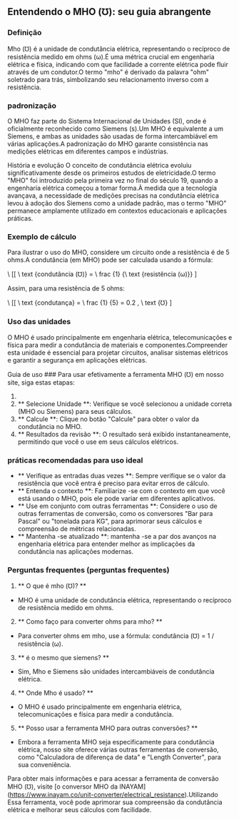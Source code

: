 ## Entendendo o MHO (℧): seu guia abrangente

### Definição
Mho (℧) é a unidade de condutância elétrica, representando o recíproco de resistência medido em ohms (ω).É uma métrica crucial em engenharia elétrica e física, indicando com que facilidade a corrente elétrica pode fluir através de um condutor.O termo "mho" é derivado da palavra "ohm" soletrado para trás, simbolizando seu relacionamento inverso com a resistência.

### padronização
O MHO faz parte do Sistema Internacional de Unidades (SI), onde é oficialmente reconhecido como Siemens (s).Um MHO é equivalente a um Siemens, e ambas as unidades são usadas de forma intercambiável em várias aplicações.A padronização do MHO garante consistência nas medições elétricas em diferentes campos e indústrias.

História e evolução
O conceito de condutância elétrica evoluiu significativamente desde os primeiros estudos de eletricidade.O termo "MHO" foi introduzido pela primeira vez no final do século 19, quando a engenharia elétrica começou a tomar forma.À medida que a tecnologia avançava, a necessidade de medições precisas na condutância elétrica levou à adoção dos Siemens como a unidade padrão, mas o termo "MHO" permanece amplamente utilizado em contextos educacionais e aplicações práticas.

### Exemplo de cálculo
Para ilustrar o uso do MHO, considere um circuito onde a resistência é de 5 ohms.A condutância (em MHO) pode ser calculada usando a fórmula:

\ [[
\ text {condutância (℧)} = \ frac {1} {\ text {resistência (ω)}}
\]

Assim, para uma resistência de 5 ohms:

\ [[
\ text {condutança} = \ frac {1} {5} = 0.2 \, \ text {℧}
\]

### Uso das unidades
O MHO é usado principalmente em engenharia elétrica, telecomunicações e física para medir a condutância de materiais e componentes.Compreender esta unidade é essencial para projetar circuitos, analisar sistemas elétricos e garantir a segurança em aplicações elétricas.

Guia de uso ###
Para usar efetivamente a ferramenta MHO (℧) em nosso site, siga estas etapas:

1.
2. ** Selecione Unidade **: Verifique se você selecionou a unidade correta (MHO ou Siemens) para seus cálculos.
3. ** Calcule **: Clique no botão "Calcule" para obter o valor da condutância no MHO.
4. ** Resultados da revisão **: O resultado será exibido instantaneamente, permitindo que você o use em seus cálculos elétricos.

### práticas recomendadas para uso ideal
- ** Verifique as entradas duas vezes **: Sempre verifique se o valor da resistência que você entra é preciso para evitar erros de cálculo.
- ** Entenda o contexto **: Familiarize -se com o contexto em que você está usando o MHO, pois ele pode variar em diferentes aplicativos.
- ** Use em conjunto com outras ferramentas **: Considere o uso de outras ferramentas de conversão, como os conversores "Bar para Pascal" ou "tonelada para KG", para aprimorar seus cálculos e compreensão de métricas relacionadas.
- ** Mantenha -se atualizado **: mantenha -se a par dos avanços na engenharia elétrica para entender melhor as implicações da condutância nas aplicações modernas.

### Perguntas frequentes (perguntas frequentes)

1. ** O que é mho (℧)? **
- MHO é uma unidade de condutância elétrica, representando o recíproco de resistência medido em ohms.

2. ** Como faço para converter ohms para mho? **
- Para converter ohms em mho, use a fórmula: condutância (℧) = 1 / resistência (ω).

3. ** é o mesmo que siemens? **
- Sim, Mho e Siemens são unidades intercambiáveis ​​de condutância elétrica.

4. ** Onde Mho é usado? **
- O MHO é usado principalmente em engenharia elétrica, telecomunicações e física para medir a condutância.

5. ** Posso usar a ferramenta MHO para outras conversões? **
- Embora a ferramenta MHO seja especificamente para condutância elétrica, nosso site oferece várias outras ferramentas de conversão, como "Calculadora de diferença de data" e "Length Converter", para sua conveniência.

Para obter mais informações e para acessar a ferramenta de conversão MHO (℧), visite [o conversor MHO da INAYAM] (https://www.inayam.co/unit-converter/electrical_resistance).Utilizando Essa ferramenta, você pode aprimorar sua compreensão da condutância elétrica e melhorar seus cálculos com facilidade.